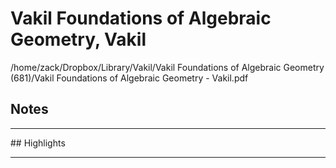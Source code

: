 # Vakil Foundations of Algebraic Geometry, Vakil
/home/zack/Dropbox/Library/Vakil/Vakil Foundations of Algebraic Geometry (681)/Vakil Foundations of Algebraic Geometry - Vakil.pdf
## Notes
<hr>
## Highlights
<hr>
